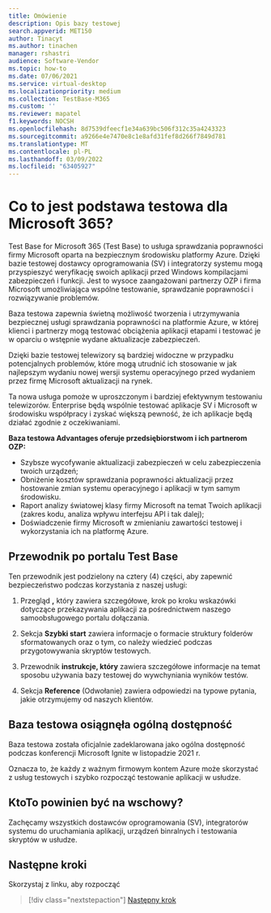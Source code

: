```yaml
---
title: Omówienie
description: Opis bazy testowej
search.appverid: MET150
author: Tinacyt
ms.author: tinachen
manager: rshastri
audience: Software-Vendor
ms.topic: how-to
ms.date: 07/06/2021
ms.service: virtual-desktop
ms.localizationpriority: medium
ms.collection: TestBase-M365
ms.custom: ''
ms.reviewer: mapatel
f1.keywords: NOCSH
ms.openlocfilehash: 8d7539dfeecf1e34a639bc506f312c35a4243323
ms.sourcegitcommit: a9266e4e7470e8c1e8afd31fef8d266f7849d781
ms.translationtype: MT
ms.contentlocale: pl-PL
ms.lasthandoff: 03/09/2022
ms.locfileid: "63405927"
---
```

# <a name="what-is-test-base-for-microsoft-365"></a>Co to jest podstawa testowa dla Microsoft 365?

Test Base for Microsoft 365 (Test Base) to usługa sprawdzania poprawności firmy Microsoft oparta na bezpiecznym środowisku platformy Azure.
Dzięki bazie testowej dostawcy oprogramowania (SV) i integratorzy systemu mogą przyspieszyć weryfikację swoich aplikacji przed Windows kompilacjami zabezpieczeń i funkcji. Jest to wysoce zaangażowani partnerzy OZP i firma Microsoft umożliwiająca wspólne testowanie, sprawdzanie poprawności i rozwiązywanie problemów.

Baza testowa zapewnia świetną możliwość tworzenia i utrzymywania bezpiecznej usługi sprawdzania poprawności na platformie Azure, w której klienci i partnerzy mogą testować obciążenia aplikacji etapami i testować je w oparciu o wstępnie wydane aktualizacje zabezpieczeń.

Dzięki bazie testowej telewizory są bardziej widoczne w przypadku potencjalnych problemów, które mogą utrudnić ich stosowanie w jak najlepszym wydaniu nowej wersji systemu operacyjnego przed wydaniem przez firmę Microsoft aktualizacji na rynek.

Ta nowa usługa pomoże w uproszczonym i bardziej efektywnym testowaniu telewizorów. Enterprise będą wspólnie testować aplikacje SV i Microsoft w środowisku współpracy i zyskać większą pewność, że ich aplikacje będą działać zgodnie z oczekiwaniami.

**Baza testowa Advantages oferuje przedsiębiorstwom i ich partnerom OZP:**

- Szybsze wycofywanie aktualizacji zabezpieczeń w celu zabezpieczenia twoich urządzeń;
- Obniżenie kosztów sprawdzania poprawności aktualizacji przez hostowanie zmian systemu operacyjnego i aplikacji w tym samym środowisku.
- Raport analizy światowej klasy firmy Microsoft na temat Twoich aplikacji (zakres kodu, analiza wpływu interfejsu API i tak dalej);
- Doświadczenie firmy Microsoft w zmienianiu zawartości testowej i wykorzystania ich na platformę Azure.

## <a name="guide-to-navigating-the-test-base-portal"></a>Przewodnik po portalu Test Base

Ten przewodnik jest podzielony na cztery (4) części, aby zapewnić bezpieczeństwo podczas korzystania z naszej usługi:

1. Przegląd **,** który zawiera szczegółowe, krok po kroku wskazówki dotyczące przekazywania aplikacji za pośrednictwem naszego samoobsługowego portalu dołączania.

2. Sekcja **Szybki start** zawiera informacje o formacie struktury folderów sformatowanych oraz o tym, co należy wiedzieć podczas przygotowywania skryptów testowych.

3. Przewodnik **instrukcje, który** zawiera szczegółowe informacje na temat sposobu używania bazy testowej do wywchyniania wyników testów.

4. Sekcja **Reference** (Odwołanie) zawiera odpowiedzi na typowe pytania, jakie otrzymujemy od naszych klientów.

## <a name="test-base-has-reached-general-availability"></a>Baza testowa osiągnęła ogólną dostępność

Baza testowa została oficjalnie zadeklarowana jako ogólna dostępność podczas konferencji Microsoft Ignite w listopadzie 2021 r. 

Oznacza to, że każdy z ważnym firmowym kontem Azure może skorzystać z usług testowych i szybko rozpocząć testowanie aplikacji w usłudze.

## <a name="who-should-onboard"></a>KtoTo powinien być na wschowy?

Zachęcamy wszystkich dostawców oprogramowania (SV), integratorów systemu do uruchamiania aplikacji, urządzeń binralnych i testowania skryptów w usłudze.

## <a name="next-steps"></a>Następne kroki

Skorzystaj z linku, aby rozpocząć
> [!div class="nextstepaction"]
> [Następny krok](createaccount.md)
